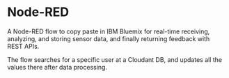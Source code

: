 # Node-RED

A Node-RED flow to copy paste in IBM Bluemix for real-time receiving, analyzing, and storing sensor data, and finally returning feedback with REST APIs.

The flow searches for a specific user at a Cloudant DB, and updates all the values there after data processing.
